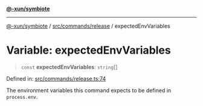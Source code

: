 [**@-xun/symbiote**](../../../../README.md)

***

[@-xun/symbiote](../../../../README.md) / [src/commands/release](../README.md) / expectedEnvVariables

# Variable: expectedEnvVariables

> `const` **expectedEnvVariables**: `string`[]

Defined in: [src/commands/release.ts:74](https://github.com/Xunnamius/symbiote/blob/b809268e30856c31f49ff4f21b64fdeab8d49e28/src/commands/release.ts#L74)

The environment variables this command expects to be defined in
`process.env`.
